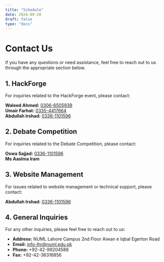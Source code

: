```yaml
---
title: "Schedule"
date: 2024-09-28
draft: false
type: "docs"
---
```


# Contact Us

If you have any questions or need assistance, feel free to reach out to us through the appropriate section below.

## 1. HackForge

For inquiries related to the HackForge event, please contact:

<p>
    <strong>Waleed Ahmed:</strong> <a href="https://api.whatsapp.com/send?phone=923066505939" target="_blank">0306-6505939</a><br>
    <strong>Umair Farhat:</strong> <a href="https://api.whatsapp.com/send?phone=923354417664" target="_blank">0335-4417664</a><br>
    <strong>Abdullah Irshad:</strong> <a href="https://api.whatsapp.com/send?phone=923361101596" target="_blank">0336-1101596</a>
</p>

## 2. Debate Competition

For inquiries related to the Debate Competition, please contact:

  <p>
    <strong>Oswa Sajjad:</strong> <a href="https://api.whatsapp.com/send?phone=923330035995" target="_blank">0336-1101596</a><br>
  <strong>Ms Aaslma Iram</strong></a>
  </p>

## 3. Website Management

For issues related to website management or technical support, please contact:

<p>
    <strong>Abdullah Irshad:</strong> <a href="https://api.whatsapp.com/send?phone=923361101596" target="_blank">0336-1101596</a>
</p>

## 4. General Inquiries

For any other inquiries, please feel free to reach out to us:

- **Address:** NUML Lahore Campus 2nd Floor Aiwan e Iqbal Egerton Road
- **Email:** info-lhr@numl.edu.pk
- **Phone:** +92-42-99204588
- **Fax:** +92-42-36316856
